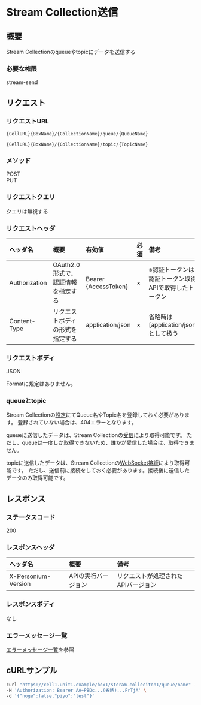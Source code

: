 # Stream Collection送信
## 概要
Stream Collectionのqueueやtopicにデータを送信する

### 必要な権限
stream-send

## リクエスト
### リクエストURL
```
{CellURL}{BoxName}/{CollectionName}/queue/{QueueName}
```
```
{CellURL}{BoxName}/{CollectionName}/topic/{TopicName}
```

### メソッド
POST<br>
PUT

### リクエストクエリ
クエリは無視する

### リクエストヘッダ

|ヘッダ名|概要|有効値|必須|備考|
|:--|:--|:--|:--|:--|
|Authorization|OAuth2.0形式で、認証情報を指定する|Bearer {AccessToken}|×|※認証トークンは認証トークン取得APIで取得したトークン|
|Content-Type|リクエストボディの形式を指定する|application/json|×|省略時は[application/json]として扱う|

### リクエストボディ
JSON

Formatに規定はありません。

### queueとtopic
Stream Collectionの[設定](386_Configure_Stream_Collection.md)にてQueue名やTopic名を登録しておく必要があります。
登録されていない場合は、404エラーとなります。

queueに送信したデータは、Stream Collectionの[受信](388_Stream_Collection_Receive.md)により取得可能です。
ただし、queueは一度しか取得できないため、誰かが受信した場合は、取得できません。

topicに送信したデータは、Stream Collectionの[WebSocket接続](389_Stream_Collection_Connect.md)により取得可能です。
ただし、送信前に接続をしておく必要があります。接続後に送信したデータのみ取得可能です。

## レスポンス
### ステータスコード
200

### レスポンスヘッダ

|ヘッダ名|概要|備考|
|:--|:--|:--|
|X-Personium-Version|APIの実行バージョン|リクエストが処理されたAPIバージョン|

### レスポンスボディ
なし

### エラーメッセージ一覧
[エラーメッセージ一覧](004_Error_Messages.md)を参照

## cURLサンプル
```sh
curl "https://cell1.unit1.example/box1/steram-colleciton1/queue/name" -X POST -i \
-H 'Authorization: Bearer AA~PBDc...(省略)...FrTjA' \
-d '{"hoge":false,"piyo":"test"}'
```
